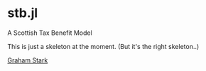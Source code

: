 # stb.jl
A Scottish Tax Benefit Model

This is just a skeleton at the moment. (But it's the right skeleton..)

[Graham Stark](graham.stark@virtual-worlds.biz)
